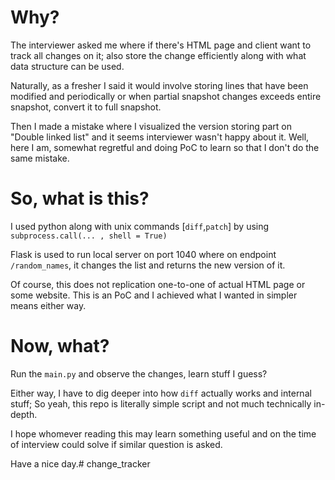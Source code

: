 # Why?

The interviewer asked me where if there's HTML page and client want to track all changes
on it; also store the change efficiently along with what data structure can be used.

Naturally, as a fresher I said it would involve storing lines that have been modified and
periodically or when partial snapshot changes exceeds entire snapshot, convert it to 
full snapshot.

Then I made a mistake where I visualized the version storing part on "Double linked list"
and it seems interviewer wasn't happy about it. Well, here I am, somewhat regretful and
doing PoC to learn so that I don't do the same mistake.

# So, what is this?

I used python along with unix commands [`diff`,`patch`] by using `subprocess.call(... , shell = True)`

Flask is used to run local server on port 1040 where on endpoint `/random_names`, it changes
the list and returns the new version of it.

Of course, this does not replication one-to-one of actual HTML page or some website.
This is an PoC and I achieved what I wanted in simpler means either way.

# Now, what?

Run the `main.py` and observe the changes, learn stuff I guess?

Either way, I have to dig deeper into how `diff` actually works and internal stuff; So yeah,
this repo is literally simple script and not much technically in-depth.

I hope whomever reading this may learn something useful and on the time of interview could
solve if similar question is asked.

Have a nice day.# change_tracker

